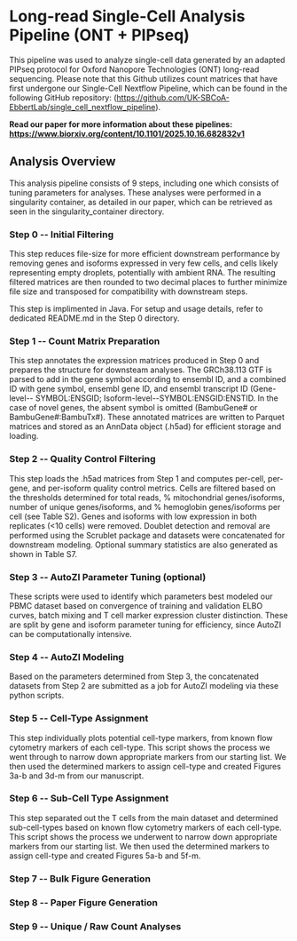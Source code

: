 # Long-read Single-Cell Analysis Pipeline (ONT + PIPseq)

This pipeline was used to analyze single-cell data generated by an adapted PIPseq protocol for Oxford Nanopore Technologies (ONT) long-read sequencing. Please note that this Github utilizes count matrices that have first undergone our Single-Cell Nextflow Pipeline, which can be found in the following GitHub repository: (https://github.com/UK-SBCoA-EbbertLab/single_cell_nextflow_pipeline).

**Read our paper for more information about these pipelines: https://www.biorxiv.org/content/10.1101/2025.10.16.682832v1**

## Analysis Overview
This analysis pipeline consists of 9 steps, including one which consists of tuning parameters for analyses. These analyses were performed in a singularity container, as detailed in our paper, which can be retrieved as seen in the singularity_container directory.

### Step 0 -- Initial Filtering
This step reduces file-size for more efficient downstream performance by removing genes and isoforms expressed in very few cells, and cells likely representing empty droplets, potentially with ambient RNA. The resulting filtered matrices are then rounded to two decimal places to further minimize file size and transposed for compatibility with downstream steps. 

This step is implimented in Java. For setup and usage details, refer to dedicated README.md in the Step 0 directory.

### Step 1 -- Count Matrix Preparation
This step annotates the expression matrices produced in Step 0 and prepares the structure for downsteam analyses. The GRCh38.113 GTF is parsed to add in the gene symbol according to ensembl ID, and a combined ID with gene symbol, ensembl gene ID, and ensembl transcript ID (Gene-level-- SYMBOL:ENSGID; Isoform-level--SYMBOL:ENSGID:ENSTID. In the case of novel genes, the absent symbol is omitted (BambuGene# or BambuGene#:BambuTx#). These annotated matrices are written to Parquet matrices and stored as an AnnData object (.h5ad) for efficient storage and loading.

### Step 2 -- Quality Control Filtering
This step loads the .h5ad matrices from Step 1 and computes per-cell, per-gene, and per-isoform quality control metrics. Cells are filtered based on the thresholds determined for total reads, % mitochondrial genes/isoforms, number of unique genes/isoforms, and % hemoglobin genes/isoforms per cell (see Table S2). Genes and isoforms with low expression in both replicates (<10 cells) were removed. Doublet detection and removal are performed using the Scrublet package and datasets were concatenated for downstream modeling. Optional summary statistics are also generated as shown in Table S7.

### Step 3 -- AutoZI Parameter Tuning (optional)
These scripts were used to identify which parameters best modeled our PBMC dataset based on convergence of training and validation ELBO curves, batch mixing and T cell marker expression cluster distinction. These are split by gene and isoform parameter tuning for efficiency, since AutoZI can be computationally intensive.

### Step 4 -- AutoZI Modeling
Based on the parameters determined from Step 3, the concatenated datasets from Step 2 are submitted as a job for AutoZI modeling via these python scripts. 

### Step 5 -- Cell-Type Assignment
This step individually plots potential cell-type markers, from known flow cytometry markers of each cell-type. This script shows the process we went through to narrow down appropriate markers from our starting list. We then used the determined markers to assign cell-type and created Figures 3a-b and 3d-m from our manuscript. 

### Step 6 -- Sub-Cell Type Assignment
This step separated out the T cells from the main dataset and determined sub-cell-types based on known flow cytometry markers of each cell-type. This script shows the process we underwent to narrow down appropriate markers from our starting list. We then used the determined markers to assign cell-type and created Figures 5a-b and 5f-m. 

### Step 7 -- Bulk Figure Generation

### Step 8 -- Paper Figure Generation

### Step 9 -- Unique / Raw Count Analyses
